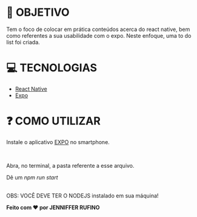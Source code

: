<h1>🚀 OBJETIVO </h1>
<p>Tem o foco de colocar em prática conteúdos acerca do react native, bem como referentes a sua usabilidade
    com o expo. Neste enfoque, uma to do list foi criada.
</p>

<h1>💻 TECNOLOGIAS</h1>
<ul>
    <li><u>React Native</u></li>
    <li><u>Expo</u></li>
</ul>

<h1>❓ COMO UTILIZAR</h1>
<p>Instale o aplicativo <u>EXPO</u> no smartphone.</p>
<br>
<p>Abra, no terminal, a pasta referente a esse arquivo.</p>
<p>Dê um <i>npm run start</i></p>
<br>
<span>OBS: VOCÊ DEVE TER O NODEJS instalado em sua máquina! </span>
<br>

<strong><footer text-align="center">Feito com ❤ por JENNIFFER RUFINO</footer></strong>